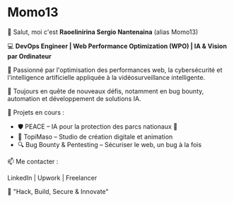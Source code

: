# Momo13
👋 Salut, moi c'est **Raoelinirina Sergio Nantenaina** (alias Momo13)

  💻 **DevOps Engineer | Web Performance Optimization (WPO) | IA & Vision par Ordinateur**

  🚀 Passionné par l'optimisation des performances web, la cybersécurité et l'intelligence artificielle appliquée à la vidéosurveillance intelligente.

  🎯 Toujours en quête de nouveaux défis, notamment en bug bounty, automation et développement de solutions IA.

🔹 Projets en cours :

  * 🛡️ PEACE – IA pour la protection des parcs nationaux 🌿
  * 🎨 TopiMaso – Studio de création digitale et animation
  * 🔍 Bug Bounty & Pentesting – Sécuriser le web, un bug à la fois

📫 Me contacter :

LinkedIn | Upwork | Freelancer

🚀 "Hack, Build, Secure & Innovate"
